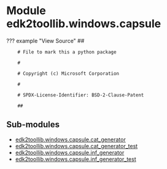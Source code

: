Module edk2toollib.windows.capsule
==================================

??? example "View Source"
        ##

        # File to mark this a python package

        #

        # Copyright (c) Microsoft Corporation

        #

        # SPDX-License-Identifier: BSD-2-Clause-Patent

        ##

Sub-modules
-----------
* [edk2toollib.windows.capsule.cat_generator](cat_generator/)
* [edk2toollib.windows.capsule.cat_generator_test](cat_generator_test/)
* [edk2toollib.windows.capsule.inf_generator](inf_generator/)
* [edk2toollib.windows.capsule.inf_generator_test](inf_generator_test/)